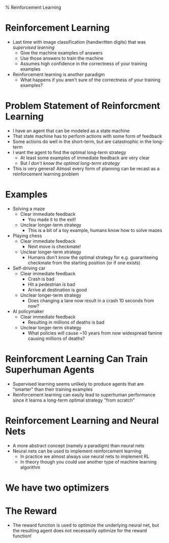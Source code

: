 % Reinforcement Learning

# Reinforcement Learning

+ Last time with image classification (handwritten digits) that was *supervised
  learning*
    * Give the machine examples of answers
    * Use those answers to train the machine
    * Assumes high confidence in the correctness of your training examples
+ Reinforcement learning is another paradigm
    * What happens if you aren't sure of the correctness of your training
      examples?

# Problem Statement of Reinforcment Learning

+ I have an agent that can be modeled as a state machine
+ That state machine has to perform actions with some form of feedback
+ Some actions do well in the short-term, but are catastrophic in the long-term
+ I want the agent to find the optimal long-term strategy
    * At least some examples of immediate feedback are very clear
    * But *I don't know the optimal long-term strategy*
+ This is very general! Almost every form of planning can be recast as a
  reinforcement learning problem

# Examples

+ Solving a maze
    * Clear immediate feedback
        - You made it to the exit!
    * Unclear longer-term strategy
        - This is a bit of a toy example, humans know how to solve mazes
+ Playing chess
    * Clear immediate feedback
        - Next move is checkmate!
    * Unclear longer-term strategy
        - Humans don't know the optimal strategy for e.g. guaranteeing checkmate
          from the starting position (or if one exists)
+ Self-driving car
    * Clear immediate feedback
        - Crash is bad
        - Hit a pedestrian is bad
        - Arrive at destination is good
    * Unclear longer-term strategy
        - Does changing a lane now result in a crash 10 seconds from now?
+ AI policymaker
    * Clear immediate feedback
        - Resulting in millions of deaths is bad
    * Unclear longer-term strategy
        - What policies will cause ~10 years from now widespread famine causing
          millions of deaths?

# Reinforcment Learning Can Train Superhuman Agents

+ Supervised learning seems unlikely to produce agents that are "smarter" than
  their training examples
+ Reinforcement learning can easily lead to superhuman performance since it
  learns a long-term optimal strategy "from scratch"

# Reinforcement Learning and Neural Nets

+ A more abstract concept (namely a paradigm) than neural nets
+ Neural nets can be used to implement reinforcement learning
    * In practice we almost always use neural nets to implement RL
    * In theory though you could use another type of machine learning algorithm

# We have two optimizers

# The Reward 

+ The reward function is used to optimize the underlying neural net, but the
  resulting agent does not necessarily optimize for the reward function!
